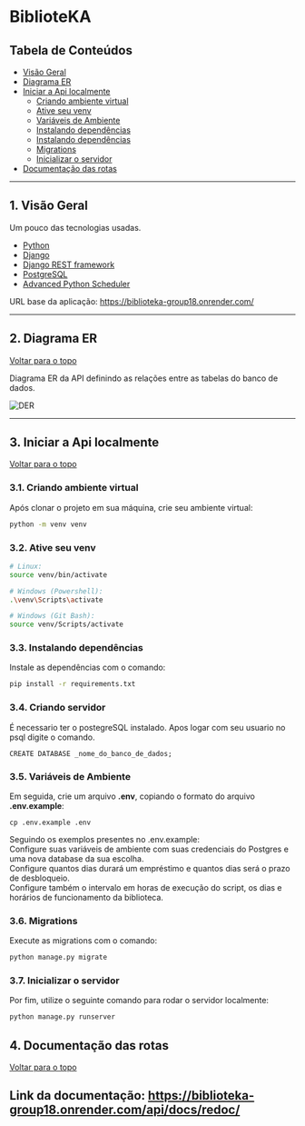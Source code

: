 # BiblioteKA

## Tabela de Conteúdos

- [Visão Geral](#1-visão-geral)
- [Diagrama ER](#2-diagrama-er)
- [Iniciar a Api localmente](#3-início-rápido)
    - [Criando ambiente virtual](#31-criando-ambiente-virtual)
    - [Ative seu venv](#32-ative-seu-venv)
    - [Variáveis de Ambiente](#33-variáveis-de-ambiente)
    - [Instalando dependências](#34-criando-servidor)
    - [Instalando dependências](#35-configurando-variaveis-de-ambiente)
    - [Migrations](#36-migrations)
    - [Inicializar o servidor](#37-inicializar-o-servidor)
- [Documentação das rotas](#4-documentação-das-rotas)

---

## 1. Visão Geral

Um pouco das tecnologias usadas.

- [Python](https://www.python.org/)
- [Django](https://www.djangoproject.com/)
- [Django REST framework](https://www.django-rest-framework.org/)
- [PostgreSQL](https://www.postgresql.org/)
- [Advanced Python Scheduler](https://apscheduler.readthedocs.io/en/3.x/)

URL base da aplicação:
https://biblioteka-group18.onrender.com/

---

## 2. Diagrama ER
[ Voltar para o topo ](#tabela-de-conteúdos)


Diagrama ER da API definindo as relações entre as tabelas do banco de dados.

![DER](diagram.png)

---

## 3. Iniciar a Api localmente
[ Voltar para o topo ](#tabela-de-conteúdos)


### 3.1. Criando ambiente virtual

Após clonar o projeto em sua máquina, crie seu ambiente virtual:

```bash
python -m venv venv
```

### 3.2. Ative seu venv

```bash
# Linux:
source venv/bin/activate

# Windows (Powershell):
.\venv\Scripts\activate

# Windows (Git Bash):
source venv/Scripts/activate
```

### 3.3. Instalando dependências 

Instale as dependências com o comando:

```bash
pip install -r requirements.txt
```

### 3.4. Criando servidor
É necessario ter o postegreSQL instalado.
Apos logar com seu usuario no psql digite o comando.
```
CREATE DATABASE _nome_do_banco_de_dados;
```

### 3.5. Variáveis de Ambiente

Em seguida, crie um arquivo **.env**, copiando o formato do arquivo **.env.example**:
```
cp .env.example .env
```
Seguindo os exemplos presentes no .env.example:</br>
Configure suas variáveis de ambiente com suas credenciais do Postgres e uma nova database da sua escolha.</br>
Configure quantos dias durará um empréstimo e quantos dias será o prazo de desbloqueio.</br>
Configure também o intervalo em horas de execução do script, os dias e horários de funcionamento da biblioteca.

### 3.6. Migrations 

Execute as migrations com o comando:

```bash
python manage.py migrate
```

### 3.7. Inicializar o servidor 

Por fim, utilize o seguinte comando para rodar o servidor localmente:

```bash
python manage.py runserver
```

## 4. Documentação das rotas
[ Voltar para o topo ](#tabela-de-conteúdos)

Link da documentação: 
https://biblioteka-group18.onrender.com/api/docs/redoc/
---
